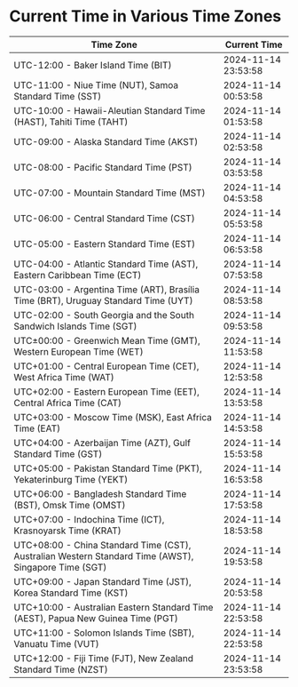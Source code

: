 # Current Time in Various Time Zones

| Time Zone | Current Time |
|-----------|--------------|
| UTC-12:00 - Baker Island Time (BIT) | 2024-11-14 23:53:58 |
| UTC-11:00 - Niue Time (NUT), Samoa Standard Time (SST) | 2024-11-14 00:53:58 |
| UTC-10:00 - Hawaii-Aleutian Standard Time (HAST), Tahiti Time (TAHT) | 2024-11-14 01:53:58 |
| UTC-09:00 - Alaska Standard Time (AKST) | 2024-11-14 02:53:58 |
| UTC-08:00 - Pacific Standard Time (PST) | 2024-11-14 03:53:58 |
| UTC-07:00 - Mountain Standard Time (MST) | 2024-11-14 04:53:58 |
| UTC-06:00 - Central Standard Time (CST) | 2024-11-14 05:53:58 |
| UTC-05:00 - Eastern Standard Time (EST) | 2024-11-14 06:53:58 |
| UTC-04:00 - Atlantic Standard Time (AST), Eastern Caribbean Time (ECT) | 2024-11-14 07:53:58 |
| UTC-03:00 - Argentina Time (ART), Brasília Time (BRT), Uruguay Standard Time (UYT) | 2024-11-14 08:53:58 |
| UTC-02:00 - South Georgia and the South Sandwich Islands Time (SGT) | 2024-11-14 09:53:58 |
| UTC±00:00 - Greenwich Mean Time (GMT), Western European Time (WET) | 2024-11-14 11:53:58 |
| UTC+01:00 - Central European Time (CET), West Africa Time (WAT) | 2024-11-14 12:53:58 |
| UTC+02:00 - Eastern European Time (EET), Central Africa Time (CAT) | 2024-11-14 13:53:58 |
| UTC+03:00 - Moscow Time (MSK), East Africa Time (EAT) | 2024-11-14 14:53:58 |
| UTC+04:00 - Azerbaijan Time (AZT), Gulf Standard Time (GST) | 2024-11-14 15:53:58 |
| UTC+05:00 - Pakistan Standard Time (PKT), Yekaterinburg Time (YEKT) | 2024-11-14 16:53:58 |
| UTC+06:00 - Bangladesh Standard Time (BST), Omsk Time (OMST) | 2024-11-14 17:53:58 |
| UTC+07:00 - Indochina Time (ICT), Krasnoyarsk Time (KRAT) | 2024-11-14 18:53:58 |
| UTC+08:00 - China Standard Time (CST), Australian Western Standard Time (AWST), Singapore Time (SGT) | 2024-11-14 19:53:58 |
| UTC+09:00 - Japan Standard Time (JST), Korea Standard Time (KST) | 2024-11-14 20:53:58 |
| UTC+10:00 - Australian Eastern Standard Time (AEST), Papua New Guinea Time (PGT) | 2024-11-14 22:53:58 |
| UTC+11:00 - Solomon Islands Time (SBT), Vanuatu Time (VUT) | 2024-11-14 22:53:58 |
| UTC+12:00 - Fiji Time (FJT), New Zealand Standard Time (NZST) | 2024-11-14 23:53:58 |
